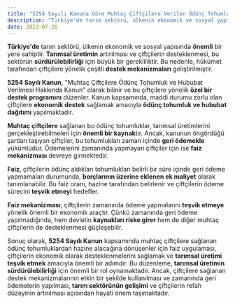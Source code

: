 ```yaml
---
title: "5254 Sayılı Kanuna Göre Muhtaç Çiftçilere Verilen Ödünç Tohumluklardan Hazine Alacağına Dönüşenler Ait Faiz [1026]"
description: "Türkiye'de tarım sektörü, ülkenin ekonomik ve sosyal yapısında önemli bir yere sahiptir."
date: 2023-07-26
---
```


**Türkiye'de** tarım sektörü, ülkenin ekonomik ve sosyal yapısında **önemli** bir yere sahiptir. **Tarımsal üretimin**
artırılması ve çiftçilerin desteklenmesi, bu sektörün **sürdürülebilirliği** için büyük bir gerekliliktir. Bu nedenle,
hükümet tarafından çiftçilere yönelik çeşitli **destek mekanizmaları** geliştirilmiştir.

**5254 Sayılı Kanun**, "Muhtaç Çiftçilere Ödünç Tohumluk ve Hububat Verilmesi Hakkında Kanun" olarak bilinir ve bu
çiftçilere yönelik **özel bir destek programını** düzenler. Kanun kapsamında, maddi durumu zorlu olan çiftçilere
**ekonomik destek** sağlamak amacıyla **ödünç tohumluk ve hububat dağıtımı** yapılmaktadır.

**Muhtaç çiftçilere** sağlanan bu ödünç tohumluklar, tarımsal üretimlerini gerçekleştirebilmeleri için **önemli bir
kaynak**tır. Ancak, kanunun öngördüğü şartları taşıyan çiftçiler, bu tohumlukları zaman içinde **geri ödemekle**
yükümlüdür. Ödemelerini zamanında yapmayan çiftçiler için ise **faiz mekanizması** devreye girmektedir.

**Faiz**, çiftçilerin ödünç aldıkları tohumlukları belirli bir süre içinde geri ödeme yapmamaları durumunda,
**borçlarının üzerine eklenen ek maliyet** olarak tanımlanabilir. Bu faiz oranı, hazine tarafından belirlenir ve
çiftçilerin ödeme sürecini **teşvik etmeyi** hedefler.

**Faiz mekanizması**, çiftçilerin zamanında ödeme yapmalarını **teşvik etmeye** yönelik önemli bir ekonomik araçtır.
Çünkü zamanında geri ödeme yapılmadığında, hem devletin **kaynakları riske girer** hem de diğer muhtaç çiftçilerin de
desteklenmesi güçleşebilir.

Sonuç olarak, **5254 Sayılı Kanun** kapsamında muhtaç çiftçilere sağlanan ödünç tohumluklardan hazine alacağına
dönüşenler için faiz uygulaması, çiftçilerin ekonomik olarak desteklenmelerini sağlamak ve **tarımsal üretimi teşvik
etmek** amacıyla önemli bir adımdır. Bu düzenleme, **tarımsal üretimin sürdürülebilirliği** için önemli bir rol
oynamaktadır. Ancak, çiftçilere sağlanan destek mekanizmalarının etkin bir şekilde kullanılması ve zamanında geri
ödemelerin yapılması, **tarım sektörünün gelişimi** ve çiftçilerin refah düzeyinin artırılması açısından hayati önem
taşımaktadır.
